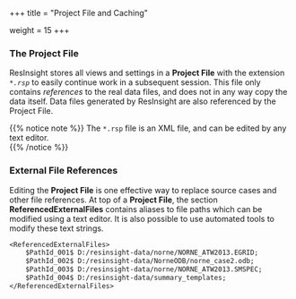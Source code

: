+++
title = "Project File and Caching"

weight = 15
+++

### The Project File

ResInsight stores all views and settings in a **Project File** with the extension _`*.rsp`_ to easily continue work in a subsequent session. 
This file only contains *references* to the real data files, and does not in any way copy the data itself. 
Data files generated by ResInsight are also referenced by the Project File.

{{% notice note %}}
The <code>*.rsp</code> file is an XML file, and can be edited by any text editor.  
{{% /notice %}}
</div>

### External File References

Editing the **Project File** is one effective way to replace source cases and other file references. At top of a **Project File**, the section **ReferencedExternalFiles** contains aliases to file paths which can be modified using a text editor. It is also possible to use automated tools to modify these text strings.

```txt
<ReferencedExternalFiles>
    $PathId_001$ D:/resinsight-data/norne/NORNE_ATW2013.EGRID;
    $PathId_002$ D:/resinsight-data/NorneODB/norne_case2.odb;
    $PathId_003$ D:/resinsight-data/norne/NORNE_ATW2013.SMSPEC;
    $PathId_004$ D:/resinsight-data/summary_templates;
</ReferencedExternalFiles>
```

